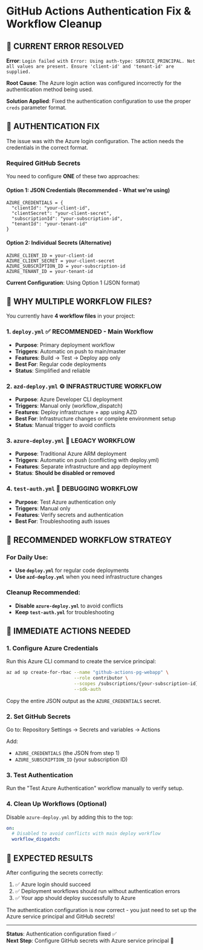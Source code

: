 # GitHub Actions Authentication Fix & Workflow Cleanup

## 🚨 CURRENT ERROR RESOLVED

**Error**: `Login failed with Error: Using auth-type: SERVICE_PRINCIPAL. Not all values are present. Ensure 'client-id' and 'tenant-id' are supplied.`

**Root Cause**: The Azure login action was configured incorrectly for the authentication method being used.

**Solution Applied**: Fixed the authentication configuration to use the proper `creds` parameter format.

## 🔧 AUTHENTICATION FIX

The issue was with the Azure login configuration. The action needs the credentials in the correct format.

### Required GitHub Secrets

You need to configure **ONE** of these two approaches:

#### Option 1: JSON Credentials (Recommended - What we're using)
```
AZURE_CREDENTIALS = {
  "clientId": "your-client-id",
  "clientSecret": "your-client-secret", 
  "subscriptionId": "your-subscription-id",
  "tenantId": "your-tenant-id"
}
```

#### Option 2: Individual Secrets (Alternative)
```
AZURE_CLIENT_ID = your-client-id
AZURE_CLIENT_SECRET = your-client-secret
AZURE_SUBSCRIPTION_ID = your-subscription-id
AZURE_TENANT_ID = your-tenant-id
```

**Current Configuration**: Using Option 1 (JSON format)

## 📁 WHY MULTIPLE WORKFLOW FILES?

You currently have **4 workflow files** in your project:

### 1. `deploy.yml` ✅ **RECOMMENDED - Main Workflow**
- **Purpose**: Primary deployment workflow
- **Triggers**: Automatic on push to main/master
- **Features**: Build → Test → Deploy app only
- **Best For**: Regular code deployments
- **Status**: Simplified and reliable

### 2. `azd-deploy.yml` ⚙️ **INFRASTRUCTURE WORKFLOW**
- **Purpose**: Azure Developer CLI deployment
- **Triggers**: Manual only (workflow_dispatch)
- **Features**: Deploy infrastructure + app using AZD
- **Best For**: Infrastructure changes or complete environment setup
- **Status**: Manual trigger to avoid conflicts

### 3. `azure-deploy.yml` 🔄 **LEGACY WORKFLOW**
- **Purpose**: Traditional Azure ARM deployment
- **Triggers**: Automatic on push (conflicting with deploy.yml)
- **Features**: Separate infrastructure and app deployment
- **Status**: **Should be disabled or removed**

### 4. `test-auth.yml` 🧪 **DEBUGGING WORKFLOW**
- **Purpose**: Test Azure authentication only
- **Triggers**: Manual only
- **Features**: Verify secrets and authentication
- **Best For**: Troubleshooting auth issues

## 🎯 RECOMMENDED WORKFLOW STRATEGY

### For Daily Use:
- **Use `deploy.yml`** for regular code deployments
- **Use `azd-deploy.yml`** when you need infrastructure changes

### Cleanup Recommended:
- **Disable `azure-deploy.yml`** to avoid conflicts
- **Keep `test-auth.yml`** for troubleshooting

## 🔨 IMMEDIATE ACTIONS NEEDED

### 1. Configure Azure Credentials
Run this Azure CLI command to create the service principal:

```bash
az ad sp create-for-rbac --name "github-actions-pg-webapp" \
                         --role contributor \
                         --scopes /subscriptions/{your-subscription-id} \
                         --sdk-auth
```

Copy the entire JSON output as the `AZURE_CREDENTIALS` secret.

### 2. Set GitHub Secrets
Go to: Repository Settings → Secrets and variables → Actions

Add:
- `AZURE_CREDENTIALS` (the JSON from step 1)
- `AZURE_SUBSCRIPTION_ID` (your subscription ID)

### 3. Test Authentication
Run the "Test Azure Authentication" workflow manually to verify setup.

### 4. Clean Up Workflows (Optional)
Disable `azure-deploy.yml` by adding this to the top:
```yaml
on:
  # Disabled to avoid conflicts with main deploy workflow
  workflow_dispatch:
```

## 🚀 EXPECTED RESULTS

After configuring the secrets correctly:
1. ✅ Azure login should succeed
2. ✅ Deployment workflows should run without authentication errors
3. ✅ Your app should deploy successfully to Azure

The authentication configuration is now correct - you just need to set up the Azure service principal and GitHub secrets!

---
**Status**: Authentication configuration fixed ✅  
**Next Step**: Configure GitHub secrets with Azure service principal 🔑
